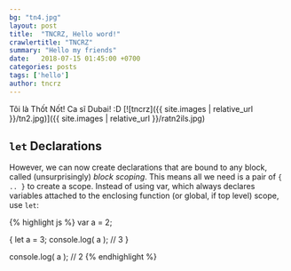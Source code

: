 ```yaml
---
bg: "tn4.jpg"
layout: post
title:  "TNCRZ, Hello word!"
crawlertitle: "TNCRZ"
summary: "Hello my friends"
date:   2018-07-15 01:45:00 +0700
categories: posts
tags: ['hello']
author: tncrz
---
```

Tôi là Thốt Nốt! Ca sĩ Dubai! :D
[![tncrz]({{ site.images | relative_url }}/tn2.jpg)]({{ site.images | relative_url }}/ratn2ils.jpg)



## `let` Declarations

However, we can now create declarations that are bound to any block, called (unsurprisingly) *block scoping*. This means all we need is a pair of `{ .. }` to create a scope. Instead of using var, which always declares variables attached to the enclosing function (or global, if top level) scope, use `let`:

{% highlight js %}
var a = 2;

{
    let a = 3;
    console.log( a );   // 3
}

console.log( a );       // 2
{% endhighlight %}
